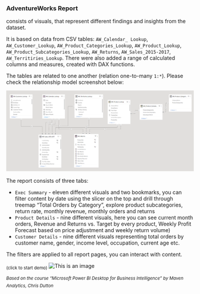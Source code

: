 ### AdventureWorks Report
consists of visuals, that represent different findings 
and insights from the dataset. 

It is based on data from CSV tables: `AW_Calendar_ Lookup`, 
`AW_Customer_Lookup`, `AW_Product_Categories_Lookup`, `AW_Product_Lookup`, 
`AW_Product_Subcategories_Lookup`, `AW_Returns`, `AW_Sales_2015-2017`, `AW_Territiries_Lookup`.
There were also added a range of calculated columns and measures, created with DAX functions.

The tables are related to one another (relation one-to-many `1:*`). Please check
the relationship model screenshot below:

![This is an image](https://github.com/KaterIva/Adventure_Report_PBI/blob/master/AW_data_model.PNG?raw=true)

The report consists of three tabs: 
- `Exec Summary` - eleven different visuals and 
two bookmarks, you can filter content by date using the slicer on the top and drill through treemap 
“Total Orders by Category”, explore product subcategories, return rate, monthly revenue, monthly orders 
and returns
- `Product Details` - nine different visuals, here you can see current 
month orders, Revenue and Returns vs. Target by every product, Weekly Profit Forecast based on price 
adjustment and weekly return volume)
- `Customer Details` - nine different
visuals representing total orders by customer name, gender, income level, occupation, current age etc.  

The filters are applied to all report pages, you can interact with content.

<sub>(click to start demo)</sub>
![This is an image](https://github.com/KaterIva/Adventure_Report_PBI/blob/master/adventureWorksDemo.gif?raw=true)

<sup>*Based on the course “Microsoft Power BI Desktop for Business Intelligence” by Maven Analytics, Chris Dutton*</sup>